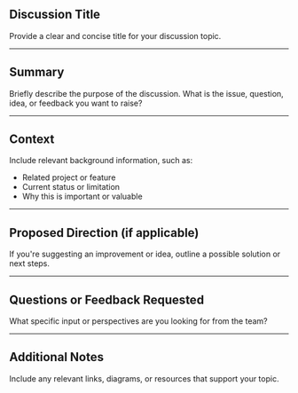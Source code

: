 ## Discussion Title

Provide a clear and concise title for your discussion topic.

---

## Summary

Briefly describe the purpose of the discussion. What is the issue, question, idea, or feedback you want to raise?

---

## Context

Include relevant background information, such as:
- Related project or feature
- Current status or limitation
- Why this is important or valuable

---

## Proposed Direction (if applicable)

If you're suggesting an improvement or idea, outline a possible solution or next steps.

---

## Questions or Feedback Requested

What specific input or perspectives are you looking for from the team?

---

## Additional Notes

Include any relevant links, diagrams, or resources that support your topic.
